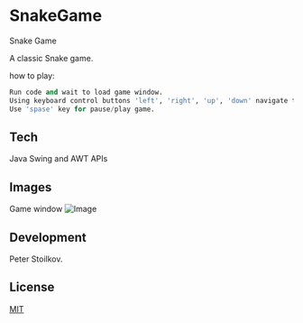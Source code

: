 # SnakeGame
Snake Game

A classic Snake game.

how to play:
```python
Run code and wait to load game window.
Using keyboard control buttons 'left', 'right', 'up', 'down' navigate the snake.
Use 'spase' key for pause/play game.
```
## Tech

Java Swing and AWT APIs

## Images

Game window
![Image](https://i.ibb.co/fdt56dk/snake-game.png)

## Development

Peter Stoilkov.

## License

[MIT](https://choosealicense.com/licenses/mit/)

